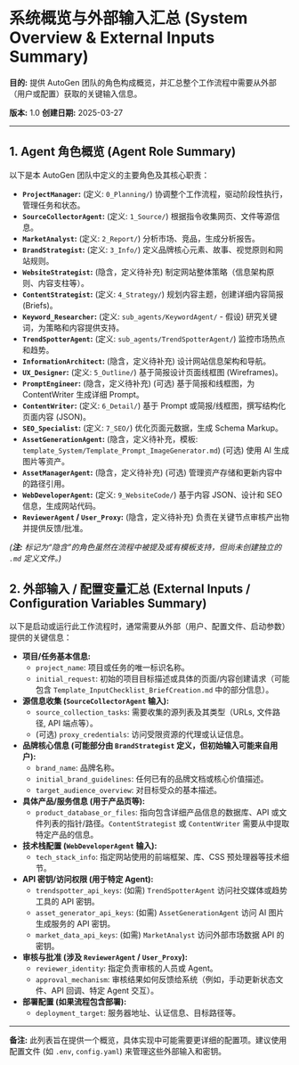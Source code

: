 # 系统概览与外部输入汇总 (System Overview & External Inputs Summary)

**目的:** 提供 AutoGen 团队的角色构成概览，并汇总整个工作流程中需要从外部（用户或配置）获取的关键输入信息。

**版本:** 1.0
**创建日期:** 2025-03-27

---

## 1. Agent 角色概览 (Agent Role Summary)

以下是本 AutoGen 团队中定义的主要角色及其核心职责：

*   **`ProjectManager`:** (定义: `0_Planning/`) 协调整个工作流程，驱动阶段性执行，管理任务和状态。
*   **`SourceCollectorAgent`:** (定义: `1_Source/`) 根据指令收集网页、文件等源信息。
*   **`MarketAnalyst`:** (定义: `2_Report/`) 分析市场、竞品，生成分析报告。
*   **`BrandStrategist`:** (定义: `3_Info/`) 定义品牌核心元素、故事、视觉原则和网站规则。
*   **`WebsiteStrategist`:** (隐含，定义待补充) 制定网站整体策略（信息架构原则、内容支柱等）。
*   **`ContentStrategist`:** (定义: `4_Strategy/`) 规划内容主题，创建详细内容简报 (Briefs)。
*   **`Keyword_Researcher`:** (定义: `sub_agents/KeywordAgent/` - 假设) 研究关键词，为策略和内容提供支持。
*   **`TrendSpotterAgent`:** (定义: `sub_agents/TrendSpotterAgent/`) 监控市场热点和趋势。
*   **`InformationArchitect`:** (隐含，定义待补充) 设计网站信息架构和导航。
*   **`UX_Designer`:** (定义: `5_Outline/`) 基于简报设计页面线框图 (Wireframes)。
*   **`PromptEngineer`:** (隐含，定义待补充) (可选) 基于简报和线框图，为 ContentWriter 生成详细 Prompt。
*   **`ContentWriter`:** (定义: `6_Detail/`) 基于 Prompt 或简报/线框图，撰写结构化页面内容 (JSON)。
*   **`SEO_Specialist`:** (定义: `7_SEO/`) 优化页面元数据，生成 Schema Markup。
*   **`AssetGenerationAgent`:** (隐含，定义待补充，模板: `template_System/Template_Prompt_ImageGenerator.md`) (可选) 使用 AI 生成图片等资产。
*   **`AssetManagerAgent`:** (隐含，定义待补充) (可选) 管理资产存储和更新内容中的路径引用。
*   **`WebDeveloperAgent`:** (定义: `9_WebsiteCode/`) 基于内容 JSON、设计和 SEO 信息，生成网站代码。
*   **`ReviewerAgent` / `User_Proxy`:** (隐含，定义待补充) 负责在关键节点审核产出物并提供反馈/批准。

*(**注:** 标记为“隐含”的角色虽然在流程中被提及或有模板支持，但尚未创建独立的 `.md` 定义文件。)*

## 2. 外部输入 / 配置变量汇总 (External Inputs / Configuration Variables Summary)

以下是启动或运行此工作流程时，通常需要从外部（用户、配置文件、启动参数）提供的关键信息：

*   **项目/任务基本信息:**
    *   `project_name`: 项目或任务的唯一标识名称。
    *   `initial_request`: 初始的项目目标描述或具体的页面/内容创建请求（可能包含 `Template_InputChecklist_BriefCreation.md` 中的部分信息）。
*   **源信息收集 (`SourceCollectorAgent` 输入):**
    *   `source_collection_tasks`: 需要收集的源列表及其类型（URLs, 文件路径, API 端点等）。
    *   (可选) `proxy_credentials`: 访问受限资源的代理或认证信息。
*   **品牌核心信息 (可能部分由 `BrandStrategist` 定义，但初始输入可能来自用户):**
    *   `brand_name`: 品牌名称。
    *   `initial_brand_guidelines`: 任何已有的品牌文档或核心价值描述。
    *   `target_audience_overview`: 对目标受众的基本描述。
*   **具体产品/服务信息 (用于产品页等):**
    *   `product_database_or_files`: 指向包含详细产品信息的数据库、API 或文件列表的指针/路径。`ContentStrategist` 或 `ContentWriter` 需要从中提取特定产品的信息。
*   **技术栈配置 (`WebDeveloperAgent` 输入):**
    *   `tech_stack_info`: 指定网站使用的前端框架、库、CSS 预处理器等技术细节。
*   **API 密钥/访问权限 (用于特定 Agent):**
    *   `trendspotter_api_keys`: (如需) `TrendSpotterAgent` 访问社交媒体或趋势工具的 API 密钥。
    *   `asset_generator_api_keys`: (如需) `AssetGenerationAgent` 访问 AI 图片生成服务的 API 密钥。
    *   `market_data_api_keys`: (如需) `MarketAnalyst` 访问外部市场数据 API 的密钥。
*   **审核与批准 (涉及 `ReviewerAgent` / `User_Proxy`):**
    *   `reviewer_identity`: 指定负责审核的人员或 Agent。
    *   `approval_mechanism`: 审核结果如何反馈给系统（例如，手动更新状态文件、API 回调、特定 Agent 交互）。
*   **部署配置 (如果流程包含部署):**
    *   `deployment_target`: 服务器地址、认证信息、目标路径等。

---

**备注:** 此列表旨在提供一个概览，具体实现中可能需要更详细的配置项。建议使用配置文件 (如 `.env`, `config.yaml`) 来管理这些外部输入和密钥。
